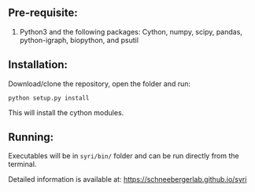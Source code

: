 ## Pre-requisite:
1. Python3 and the following packages: Cython, numpy, scipy, pandas, python-igraph, biopython, and psutil

## Installation:
Download/clone the repository, open the folder and run:

`python setup.py install`

This will install the cython modules.

## Running:
Executables will be in `syri/bin/` folder and can be run directly from the terminal.

Detailed information is available at: https://schneebergerlab.github.io/syri



